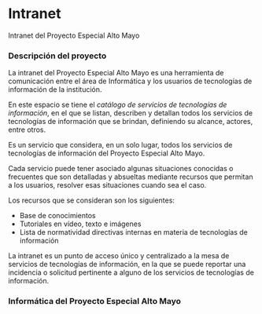 # Intranet
Intranet del Proyecto Especial Alto Mayo

### Descripción del proyecto
La intranet del Proyecto Especial Alto Mayo es una herramienta de comunicación entre el área de Informática y los usuarios de tecnologías de información de la institución.

En este espacio se tiene el *catálogo de servicios de tecnologías de información*, en el que se listan, describen y detallan todos los servicios de tecnologías de información que se brindan, definiendo su alcance, actores, entre otros.

Es un servicio que considera, en un solo lugar, todos los servicios de tecnologías de información del Proyecto Especial Alto Mayo.

Cada servicio puede tener asociado algunas situaciones conocidas o frecuentes que son detalladas y absueltas mediante recursos que permitan a los usuarios, resolver esas situaciones cuando sea el caso.

Los recursos que se consideran son los siguientes:
* Base de conocimientos
* Tutoriales en vídeo, texto e imágenes
* Lista de normatividad directivas internas en materia de tecnologías de información

La intranet es un punto de acceso único y centralizado a la mesa de servicios de tecnologías de información, en la que se puede reportar una incidencia o solicitud pertinente a alguno de los servicios de tecnologías de información.

### Informática del Proyecto Especial Alto Mayo
